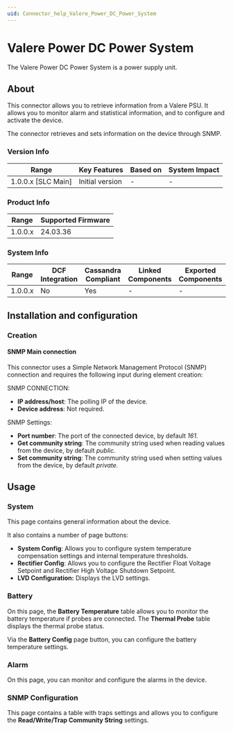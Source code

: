 ```yaml
---
uid: Connector_help_Valere_Power_DC_Power_System
---
```


# Valere Power DC Power System

The Valere Power DC Power System is a power supply unit.

## About

This connector allows you to retrieve information from a Valere PSU. It allows you to monitor alarm and statistical information, and to configure and activate the device.

The connector retrieves and sets information on the device through SNMP.

### Version Info

| Range                | Key Features     | Based on     | System Impact     |
|----------------------|------------------|--------------|-------------------|
| 1.0.0.x [SLC Main]   | Initial version  | -            | -                 |

### Product Info

| Range     | Supported Firmware     |
|-----------|------------------------|
| 1.0.0.x   | 24.03.36               |

### System Info

| Range     | DCF Integration     | Cassandra Compliant     | Linked Components     | Exported Components     |
|-----------|---------------------|-------------------------|-----------------------|-------------------------|
| 1.0.0.x   | No                  | Yes                     | -                     | -                       |

## Installation and configuration

### Creation

#### SNMP Main connection

This connector uses a Simple Network Management Protocol (SNMP) connection and requires the following input during element creation:

SNMP CONNECTION:

- **IP address/host**: The polling IP of the device.
- **Device address**: Not required.

SNMP Settings:

- **Port number**: The port of the connected device, by default *161*.
- **Get community string**: The community string used when reading values from the device, by default *public.*
- **Set community string**: The community string used when setting values from the device, by default *private.*

## Usage

### System

This page contains general information about the device.

It also contains a number of page buttons:

- **System Config**: Allows you to configure system temperature compensation settings and internal temperature thresholds.
- **Rectifier Config**: Allows you to configure the Rectifier Float Voltage Setpoint and Rectifier High Voltage Shutdown Setpoint.
- **LVD Configuration:** Displays the LVD settings.

### Battery

On this page, the **Battery Temperature** table allows you to monitor the battery temperature if probes are connected. The **Thermal Probe** table displays the thermal probe status.

Via the **Battery Config** page button, you can configure the battery temperature settings.

### Alarm

On this page, you can monitor and configure the alarms in the device.

### SNMP Configuration

This page contains a table with traps settings and allows you to configure the **Read/Write/Trap Community String** settings.
